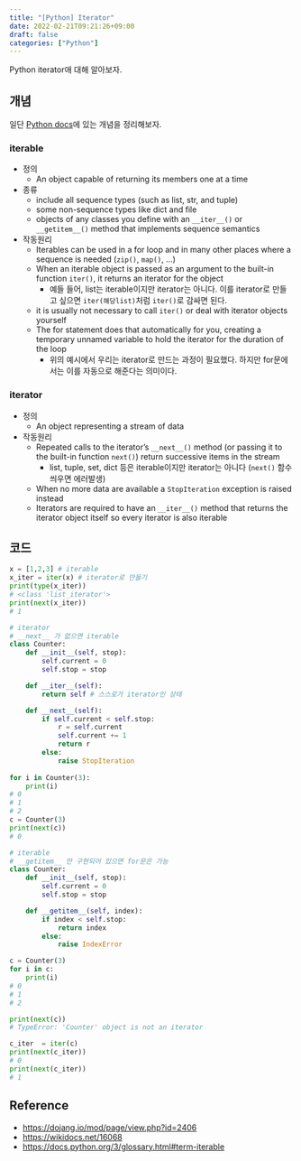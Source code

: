 ```yaml
---
title: "[Python] Iterator"
date: 2022-02-21T09:21:26+09:00
draft: false
categories: ["Python"]
---
```


Python iterator애 대해 알아보자.

<!--more-->
## 개념
일단 [Python docs](https://docs.python.org/3/glossary.html#term-iterable)에 있는 개념을 정리해보자.

### iterable
- 정의
  - An object capable of returning its members one at a time
- 종류
  - include all sequence types (such as list, str, and tuple)
  - some non-sequence types like dict and file
  - objects of any classes you define with an `__iter__()` or `__getitem__()` method that implements sequence semantics
- 작동원리
  - Iterables can be used in a for loop and in many other places where a sequence is needed (`zip()`, `map()`, …)
  - When an iterable object is passed as an argument to the built-in function `iter()`, it returns an iterator for the object
    - 예들 들어, list는 iterable이지만 iterator는 아니다. 이를 iterator로 만들고 싶으면 `iter(해당list)`처럼 `iter()`로 감싸면 된다.
  - it is usually not necessary to call `iter()` or deal with iterator objects yourself
  - The for statement does that automatically for you, creating a temporary unnamed variable to hold the iterator for the duration of the loop
    - 위의 예시에서 우리는 iterator로 만드는 과정이 필요했다. 하지만 for문에서는 이를 자동으로 해준다는 의미이다.

### iterator
- 정의
  - An object representing a stream of data
- 작동원리
  - Repeated calls to the iterator’s `__next__()` method (or passing it to the built-in function `next()`) return successive items in the stream
    - list, tuple, set, dict 등은 iterable이지만 iterator는 아니다 (`next()` 함수 씌우면 에러발생)
  - When no more data are available a `StopIteration` exception is raised instead
  - Iterators are required to have an `__iter__()` method that returns the iterator object itself so every iterator is also iterable

## 코드
```python
x = [1,2,3] # iterable
x_iter = iter(x) # iterator로 만들기
print(type(x_iter)) 
# <class 'list_iterator'>
print(next(x_iter))
# 1
```

```python
# iterator
# __next__ 가 없으면 iterable
class Counter:
    def __init__(self, stop):
        self.current = 0
        self.stop = stop

    def __iter__(self):
        return self # 스스로가 iterator인 상태

    def __next__(self):
        if self.current < self.stop:
            r = self.current
            self.current += 1
            return r
        else:
            raise StopIteration
        
for i in Counter(3):
    print(i)
# 0
# 1
# 2
c = Counter(3)
print(next(c))
# 0
```

```python
# iterable
# __getitem__ 만 구현되어 있으면 for문은 가능
class Counter:
    def __init__(self, stop):
        self.current = 0
        self.stop = stop

    def __getitem__(self, index):
        if index < self.stop:
            return index
        else:
            raise IndexError

c = Counter(3)
for i in c:
    print(i)
# 0
# 1
# 2

print(next(c))
# TypeError: 'Counter' object is not an iterator

c_iter  = iter(c)
print(next(c_iter))
# 0
print(next(c_iter))
# 1
```

## Reference
- https://dojang.io/mod/page/view.php?id=2406
- https://wikidocs.net/16068
- https://docs.python.org/3/glossary.html#term-iterable